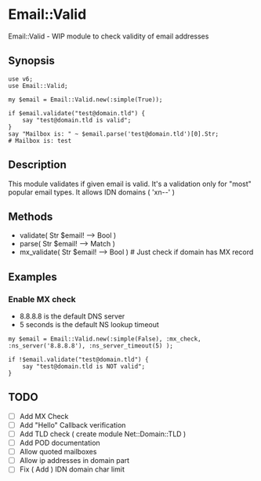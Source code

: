 # Email::Valid
Email::Valid - WIP module to check validity of email addresses
## Synopsis
```perl6
use v6;
use Email::Valid;

my $email = Email::Valid.new(:simple(True));

if $email.validate("test@domain.tld") {
    say "test@domain.tld is valid";
}
say "Mailbox is: " ~ $email.parse('test@domain.tld')[0].Str;
# Mailbox is: test
```

## Description
This module validates if given email is valid.
It's a validation only for "most" popular email types.
It allows IDN domains ( 'xn--' )

## Methods
- validate( Str $email! --> Bool )
- parse( Str $email! --> Match )
- mx_validate( Str $email! --> Bool ) # Just check if domain has MX record

## Examples
### Enable MX check
- 8.8.8.8 is the default DNS server
- 5 seconds is the default NS lookup timeout
```perl6
my $email = Email::Valid.new(:simple(False), :mx_check, :ns_server('8.8.8.8'), :ns_server_timeout(5) );

if !$email.validate("test@domain.tld") {
    say "test@domain.tld is NOT valid";
}
```

## TODO
- [ ] Add MX Check
- [ ] Add "Hello" Callback verification
- [ ] Add TLD check ( create module Net::Domain::TLD )
- [ ] Add POD documentation
- [ ] Allow quoted mailboxes
- [ ] Allow ip addresses in domain part
- [ ] Fix ( Add ) IDN domain char limit
